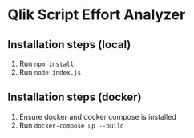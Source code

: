 # Qlik Script Effort Analyzer

## Installation steps (local)
1. Run `npm install`
2. Run `node index.js`

## Installation steps (docker)
1. Ensure docker and docker compose is installed
2. Run `docker-compose up --build`